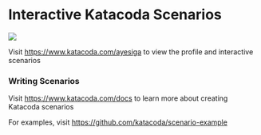 # Interactive Katacoda Scenarios

[![](http://shields.katacoda.com/katacoda/ayesiga/count.svg)](https://www.katacoda.com/ayesiga "Get your profile on Katacoda.com")

Visit https://www.katacoda.com/ayesiga to view the profile and interactive scenarios

### Writing Scenarios
Visit https://www.katacoda.com/docs to learn more about creating Katacoda scenarios

For examples, visit https://github.com/katacoda/scenario-example
